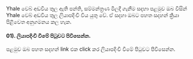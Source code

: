 Yhale වෙබ් අඩවිය තුල ඇති පන්ති, සම්මන්ත්‍රණ මිලදී ගැනීම සදහා පළමුව ඔබ විසින් Yhale වෙබ් අඩවිය තුල ලියාපදිංචි විය යුතු වේ. ඒ සදහා ඔබට පහත සදහන් ක්‍රියා පිළිවෙත අනුගමනය කල හැක.



#### 01). ලියාපදිංචි වීමේ පිටුවට පිවිසෙන්න.
පළමුව ඔබ පහත සදහන් link එක click කර ලියාපදිංචි වීමේ පිටුවට පිවිසෙන්න.